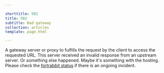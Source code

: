 ```yaml
---

shorttitle: 502
title: 502
subtitle: Bad gateway
collection: articles
template: page.html

---
```



A gateway server or proxy to fulfills the request by the client to access the requested URL. This server received an invalid response from an upstream server. Or something else happened. Maybe it's something with the hosting. Please check the [fortrabbit status](http://status.fortrabbit.com) if there is an ongoing incident.

